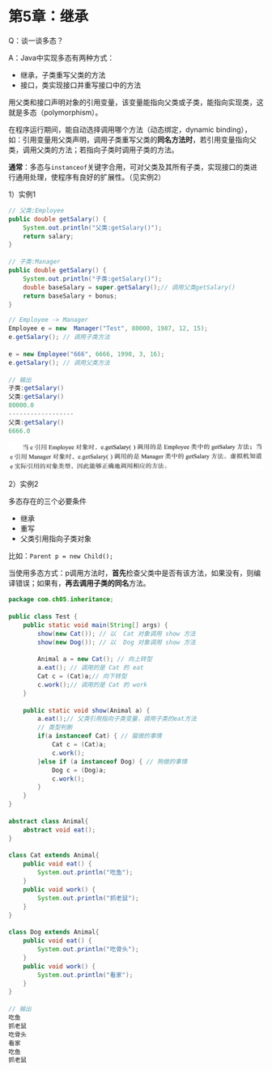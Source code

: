 # 第5章：继承

Q：谈一谈多态？

A：Java中实现多态有两种方式：

- 继承，子类重写父类的方法
- 接口，类实现接口并重写接口中的方法

用父类和接口声明对象的引用变量，该变量能指向父类或子类，能指向实现类，这就是多态（polymorphism）。

在程序运行期间，能自动选择调用哪个方法（动态绑定，dynamic binding），如：引用变量用父类声明，调用子类重写父类的**同名方法时**，若引用变量指向父类，调用父类的方法；若指向子类时调用子类的方法。

**通常**：多态与`instanceof`关键字合用，可对父类及其所有子类，实现接口的类进行通用处理，使程序有良好的扩展性。（见实例2）

1）实例1

```java
// 父类:Employee
public double getSalary() {
	System.out.println("父类:getSalary()");
	return salary;
}

// 子类:Manager
public double getSalary() {
	System.out.println("子类:getSalary()");
	double baseSalary = super.getSalary();// 调用父类getSalary()
	return baseSalary + bonus;
}	
```

```java
// Employee -> Manager
Employee e = new  Manager("Test", 80000, 1987, 12, 15);
e.getSalary(); // 调用子类方法

e = new Employee("666", 6666, 1990, 3, 16);
e.getSalary(); // 调用父类方法

// 输出
子类:getSalary()
父类:getSalary()
80000.0
------------------
父类:getSalary()
6666.0
```

![image-20200402174420945](面试考点.assets/image-20200402174420945.png)

2）实例2

多态存在的三个必要条件

- 继承
- 重写
- 父类引用指向子类对象

比如：`Parent p = new Child();`

当使用多态方式：p调用方法时，**首先**检查父类中是否有该方法，如果没有，则编译错误；如果有，**再去调用子类的同名**方法。

```java
package com.ch05.inheritance;

public class Test {
	public static void main(String[] args) {
		show(new Cat()); // 以  Cat 对象调用 show 方法
		show(new Dog()); // 以  Dog 对象调用 show 方法
		
		Animal a = new Cat(); // 向上转型
		a.eat(); // 调用的是 Cat 的 eat
		Cat c = (Cat)a;// 向下转型
		c.work();// 调用的是 Cat 的 work
	}
	
	public static void show(Animal a) {
		a.eat();// 父类引用指向子类变量，调用子类的eat方法
		// 类型判断
		if(a instanceof Cat) { // 猫做的事情
			Cat c = (Cat)a;
			c.work();
		}else if (a instanceof Dog) { // 狗做的事情
			Dog c = (Dog)a;
			c.work();
		}
	}
}

abstract class Animal{
	abstract void eat();
}

class Cat extends Animal{
	public void eat() {
		System.out.println("吃鱼");
	}
	public void work() {
		System.out.println("抓老鼠");
	}
}

class Dog extends Animal{
	public void eat() {
		System.out.println("吃骨头");
	}
	public void work() {
		System.out.println("看家");
	}
}

// 输出
吃鱼
抓老鼠
吃骨头
看家
吃鱼
抓老鼠
```


